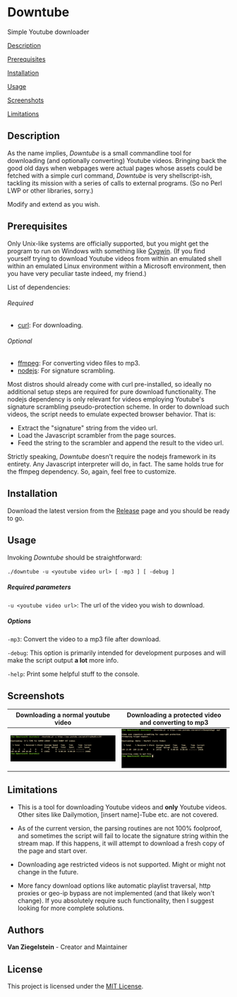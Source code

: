 # Downtube
Simple Youtube downloader

[Description](#description)

[Prerequisites](#prerequisites)

[Installation](#installation)

[Usage](#usage)

[Screenshots](#screenshots)

[Limitations](#limitations)

## Description
As the name implies, *Downtube* is a small commandline tool for downloading (and optionally converting) Youtube videos. 
Bringing back the good old days when webpages were actual pages whose assets could be fetched with a simple curl command, 
*Downtube* is very shellscript-ish, tackling its mission with a series of calls to external programs. 
(So no Perl LWP or other libraries, sorry.)

Modify and extend as you wish.

## Prerequisites
Only Unix-like systems are officially supported, but you might get the program to run on Windows with something
like [Cygwin](https://www.cygwin.com/). (If you find yourself trying to download Youtube videos from
within an emulated shell within an emulated Linux environment within a Microsoft environment, 
then you have very peculiar taste indeed, my friend.)

List of dependencies:
###### Required
* [curl](https://curl.haxx.se/): For downloading.

###### Optional 
* [ffmpeg](https://ffmpeg.org/): For converting video files to mp3.
* [nodejs](https://nodejs.org/en/): For signature scrambling.

Most distros should already come with curl pre-installed, so ideally no additional setup steps are required for pure
download functionality. The nodejs dependency is only relevant for videos employing Youtube's signature scrambling 
pseudo-protection scheme. In order to download such videos, the script needs to emulate expected browser behavior. That is:

* Extract the "signature" string from the video url.
* Load the Javascript scrambler from the page sources.
* Feed the string to the scrambler and append the result to the video url.

Strictly speaking, *Downtube* doesn't require the nodejs framework in its entirety. 
Any Javascript interpreter will do, in fact. The same holds true for the ffmpeg dependency. So, again, feel free to customize.

## Installation
Download the latest version from the [Release](https://github.com/Van-Ziegelstein/Downtube/releases) page and you
should be ready to go.

## Usage
Invoking *Downtube* should be straightforward:

`./downtube -u <youtube video url> [ -mp3 ] [ -debug ]`

##### Required parameters

`-u <youtube video url>`: The url of the video you wish to download.

##### Options

`-mp3`: Convert the video to a mp3 file after download.

`-debug`: This option is primarily intended for development purposes and will make the script output **a lot** more info. 

`-help`: Print some helpful stuff to the console.

## Screenshots 

| Downloading a normal youtube video | Downloading a protected video and converting to mp3 |
| ---------------------------------- | --------------------------------------------------- |
| <img src="screenshots/down1.png">  | <img src="screenshots/down2.png">                   |

## Limitations
* This is a tool for downloading Youtube videos and **only** Youtube videos. Other sites like Dailymotion, [insert name]-Tube etc.
are not covered.

* As of the current version, the parsing routines are not 100% foolproof, and sometimes the script will fail to locate
the signature string within the stream map. If this happens, it will attempt to download a fresh copy of the page and
start over.

* Downloading age restricted videos is not supported. Might or might not change in the future.

* More fancy download options like automatic playlist traversal, http proxies or geo-ip bypass are not implemented (and that
likely won't change). If you absolutely require such functionality, then I suggest looking for more complete solutions. 

## Authors
**Van Ziegelstein** - Creator and Maintainer

## License
This project is licensed under the [MIT License](LICENSE).
